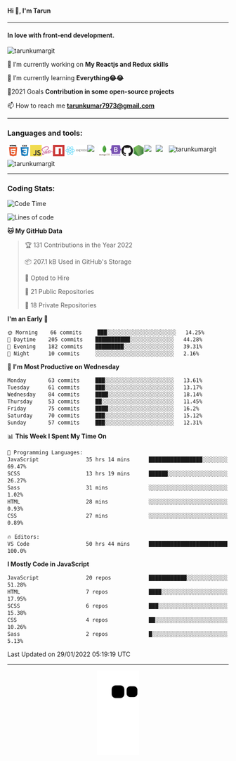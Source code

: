 <h4>Hi 👋, I'm Tarun</h4>
<hr />
<h4 align="left">In love with front-end development.</h4>

<p><img src="https://komarev.com/ghpvc/?username=tarunkumargit&label=Profile%20views&color=0e75b6&style=flat" alt="tarunkumargit" /> </p>


🔭 I’m currently working on **My Reactjs and Redux skills** 

🌱 I’m currently learning **Everything😂😂**

🤝2021 Goals **Contribution in some open-source projects**

📫 How to reach me **tarunkumar7973@gmail.com**
<hr />

### Languages and tools:

 <img align="left" width="26px" src="https://raw.githubusercontent.com/github/explore/80688e429a7d4ef2fca1e82350fe8e3517d3494d/topics/html/html.png" />
 <img align="left" width="26px" src="https://raw.githubusercontent.com/github/explore/80688e429a7d4ef2fca1e82350fe8e3517d3494d/topics/css/css.png" />
 <img align="left" width="26px" src="https://raw.githubusercontent.com/github/explore/80688e429a7d4ef2fca1e82350fe8e3517d3494d/topics/javascript/javascript.png" />
 <img align="left" width="26px" src="https://raw.githubusercontent.com/github/explore/80688e429a7d4ef2fca1e82350fe8e3517d3494d/topics/sass/sass.png" />
 <img align="left" width="26px" src="https://raw.githubusercontent.com/github/explore/80688e429a7d4ef2fca1e82350fe8e3517d3494d/topics/npm/npm.png" />
 <img align="left" width="26px" src="https://raw.githubusercontent.com/github/explore/80688e429a7d4ef2fca1e82350fe8e3517d3494d/topics/react/react.png" />
 <img align="left" width="26px" src="https://raw.githubusercontent.com/devicons/devicon/master/icons/express/express-original-wordmark.svg"/>
 <img align="left" width="26px" src="https://www.vectorlogo.zone/logos/figma/figma-icon.svg"/>
 <img align="left" width="26px" src="https://raw.githubusercontent.com/devicons/devicon/master/icons/mongodb/mongodb-original-wordmark.svg"/>
 <img align="left" width="26px" src="https://raw.githubusercontent.com/devicons/devicon/master/icons/bootstrap/bootstrap-plain-wordmark.svg" />
 <img align="left" width="26px" src="https://raw.githubusercontent.com/github/explore/78df643247d429f6cc873026c0622819ad797942/topics/github/github.png" />
 <img align="left" width="26px" src="https://raw.githubusercontent.com/github/explore/80688e429a7d4ef2fca1e82350fe8e3517d3494d/topics/nodejs/nodejs.png" />
 <img align="left" width="26px" src="https://download.blender.org/branding/community/blender_community_badge_white.svg" />
 <img align="left" width="26px" src="https://www.vectorlogo.zone/logos/tailwindcss/tailwindcss-icon.svg"/>

<p>&nbsp;<img align="center" src="https://github-readme-stats.vercel.app/api?username=tarunkumargit&show_icons=true&theme=react" alt="tarunkumargit" /></p>

<p><img align="center" src="https://github-readme-streak-stats.herokuapp.com/?user=tarunkumargit&show_icons=true&theme=react" alt="tarunkumargit" /></p> 

<hr>

### Coding Stats:

<!--START_SECTION:waka-->
![Code Time](http://img.shields.io/badge/Code%20Time-492%20hrs%209%20mins-blue)

![Lines of code](https://img.shields.io/badge/From%20Hello%20World%20I%27ve%20Written-871%20Thousand%20lines%20of%20code-blue)

**🐱 My GitHub Data** 

> 🏆 131 Contributions in the Year 2022
 > 
> 📦 207.1 kB Used in GitHub's Storage 
 > 
> 💼 Opted to Hire
 > 
> 📜 21 Public Repositories 
 > 
> 🔑 18 Private Repositories  
 > 
**I'm an Early 🐤** 

```text
🌞 Morning    66 commits     ███░░░░░░░░░░░░░░░░░░░░░░   14.25% 
🌆 Daytime    205 commits    ███████████░░░░░░░░░░░░░░   44.28% 
🌃 Evening    182 commits    █████████░░░░░░░░░░░░░░░░   39.31% 
🌙 Night      10 commits     ░░░░░░░░░░░░░░░░░░░░░░░░░   2.16%

```
📅 **I'm Most Productive on Wednesday** 

```text
Monday       63 commits     ███░░░░░░░░░░░░░░░░░░░░░░   13.61% 
Tuesday      61 commits     ███░░░░░░░░░░░░░░░░░░░░░░   13.17% 
Wednesday    84 commits     ████░░░░░░░░░░░░░░░░░░░░░   18.14% 
Thursday     53 commits     ██░░░░░░░░░░░░░░░░░░░░░░░   11.45% 
Friday       75 commits     ████░░░░░░░░░░░░░░░░░░░░░   16.2% 
Saturday     70 commits     ███░░░░░░░░░░░░░░░░░░░░░░   15.12% 
Sunday       57 commits     ███░░░░░░░░░░░░░░░░░░░░░░   12.31%

```


📊 **This Week I Spent My Time On** 

```text
💬 Programming Languages: 
JavaScript               35 hrs 14 mins      █████████████████░░░░░░░░   69.47% 
SCSS                     13 hrs 19 mins      ██████░░░░░░░░░░░░░░░░░░░   26.27% 
Sass                     31 mins             ░░░░░░░░░░░░░░░░░░░░░░░░░   1.02% 
HTML                     28 mins             ░░░░░░░░░░░░░░░░░░░░░░░░░   0.93% 
CSS                      27 mins             ░░░░░░░░░░░░░░░░░░░░░░░░░   0.89%

🔥 Editors: 
VS Code                  50 hrs 44 mins      █████████████████████████   100.0%

```

**I Mostly Code in JavaScript** 

```text
JavaScript               20 repos            ████████████░░░░░░░░░░░░░   51.28% 
HTML                     7 repos             ████░░░░░░░░░░░░░░░░░░░░░   17.95% 
SCSS                     6 repos             ███░░░░░░░░░░░░░░░░░░░░░░   15.38% 
CSS                      4 repos             ██░░░░░░░░░░░░░░░░░░░░░░░   10.26% 
Sass                     2 repos             █░░░░░░░░░░░░░░░░░░░░░░░░   5.13%

```



 Last Updated on 29/01/2022 05:19:19 UTC
<!--END_SECTION:waka-->

<hr>
<p align="center">
  <img src="https://github.com/tarunkumargit/tarunkumargit/raw/output/github-contribution-grid-snake.svg" alt="snake"></center>
</p>
